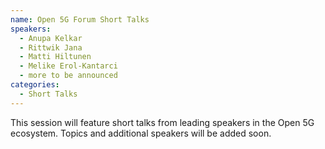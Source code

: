 ```yaml
---
name: Open 5G Forum Short Talks
speakers:
  - Anupa Kelkar
  - Rittwik Jana
  - Matti Hiltunen
  - Melike Erol-Kantarci
  - more to be announced
categories:
  - Short Talks
---
```


This session will feature short talks from leading speakers in the Open 5G ecosystem. Topics and additional speakers will be added soon.